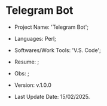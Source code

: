 # Telegram Bot

- Project Name: 'Telegram Bot';
- Languages: Perl;
- Softwares/Work Tools: 'V.S. Code';
- Resume: ;
- Obs: ;
- Version: v.1.0.0

- Last Update Date: 15/02/2025.
